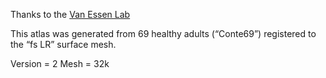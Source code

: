 Thanks to the [Van Essen Lab](http://brainvis.wustl.edu/wiki/index.php/Caret:Atlases:Conte69_Atlas)

This atlas was generated from 69 healthy adults (“Conte69”) registered to the “fs LR” surface mesh.

Version = 2
Mesh = 32k
